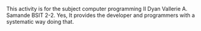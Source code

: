 This activity is for the subject computer programming II Dyan Vallerie A. Samande BSIT 2-2. Yes, It provides the developer and programmers with a systematic way doing that.
